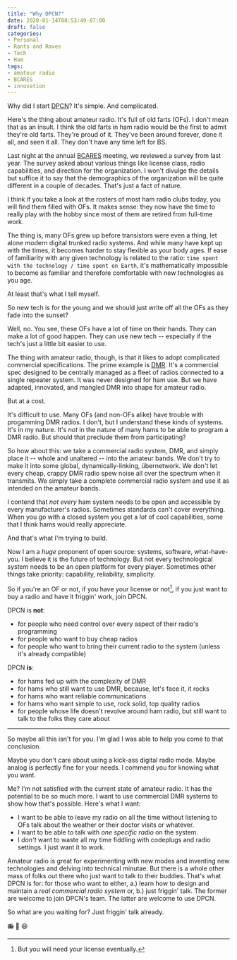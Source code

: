 ```yaml
---
title: "Why DPCN?"
date: 2020-01-14T08:53:49-07:00
draft: false
categories:
- Personal
- Rants and Raves
- Tech
- Ham
tags:
- amateur radio
- BCARES
- innovation
---
```


Why did I start [DPCN](https://www.dpcn.us)? It's simple. And complicated.

<!--more-->

Here's the thing about amateur radio. It's full of old farts (OFs). I don't mean that as an insult. I think the old farts in ham radio would be the first to admit they're old farts. They're proud of it. They've been around forever, done it all, and seen it all. They don't have any time left for BS.

Last night at the annual [BCARES](http://bouldercountyares.org) meeting, we reviewed a survey from last year. The survey asked about various things like license class, radio capabilities, and direction for the organization. I won't divulge the details but suffice it to say that the demographics of the organization will be quite different in a couple of decades. That's just a fact of nature.

I think if you take a look at the rosters of most ham radio clubs today, you will find them filled with OFs. It makes sense: they now have the time to really play with the hobby since most of them are retired from full-time work.

The thing is, many OFs grew up before transistors were even a thing, let alone modern digital trunked radio systems. And while many have kept up with the times, it becomes harder to stay flexible as your body ages. If ease of familiarity with any given technology is related to the ratio: `time spent with the technology / time spent on Earth`, it's mathematically impossible to become as familiar and therefore comfortable with new technologies as you age.

At least that's what I tell myself.

So new tech is for the young and we should just write off all the OFs as they fade into the sunset?

Well, no. You see, these OFs have a lot of time on their hands. They can make a lot of good happen. They can use new tech -- especially if the tech's just a little bit easier to use.

The thing with amateur radio, though, is that it likes to adopt complicated commercial specifications. The prime example is [DMR](https://en.wikipedia.org/wiki/Digital_mobile_radio). It's a commercial spec designed to be centrally managed as a fleet of radios connected to a single repeater system. It was never designed for ham use. But we have adapted, innovated, and mangled DMR into shape for amateur radio.

But at a cost.

It's difficult to use. Many OFs (and non-OFs alike) have trouble with progamming DMR radios. I don't, but I understand these kinds of systems. It's in my nature. It's *not* in the nature of many hams to be able to program a DMR radio. But should that preclude them from participating?

So how about this: we take a commercial radio system, DMR, and simply place it -- whole and unaltered -- into the amateur bands. We don't try to make it into some global, dynamically-linking, übernetwork. We don't let every cheap, crappy DMR radio spew noise all over the spectrum when it transmits. We simply take a complete commercial radio system and use it as intended on the amateur bands.

I contend that *not every* ham system needs to be open and accessible by every manufacturer's radios. Sometimes standards can't cover everything. When you go with a closed system you get a *lot* of cool capabilities, some that I think hams would really appreciate.

And that's what I'm trying to build.

Now I am a *huge* proponent of open source: systems, software, what-have-you. I believe it is the future of technology. But not every technological system needs to be an open platform for every player. Sometimes other things take priority: capability, reliability, simplicity.

So if you're an OF or not, if you have your license or not[^1], if you just want to buy a radio and have it friggin' work, join DPCN.

[^1]: But you will need your license eventually.

DPCN is **not**:

* for people who need control over every aspect of their radio's programming
* for people who want to buy cheap radios
* for people who want to bring their current radio to the system (unless it's already compatible)

DPCN **is**:

* for hams fed up with the complexity of DMR
* for hams who still want to use DMR, because, let's face it, it rocks
* for hams who want reliable communications
* for hams who want simple to use, rock solid, top quality radios
* for people whose life doesn't revolve around ham radio, but still want to talk to the folks they care about

----

So maybe all this isn't for you. I'm glad I was able to help you come to that conclusion.

Maybe you don't care about using a kick-ass digital radio mode. Maybe analog is perfectly fine for your needs. I commend you for knowing what you want.

Me? I'm not satisfied with the current state of amateur radio. It has the potential to be so much more. I want to use commercial DMR systems to show how that's possible. Here's what I want:

* I want to be able to leave my radio on all the time without listening to OFs talk about the weather or their doctor visits or whatever.
* I want to be able to talk with *one specific radio* on the system.
* I *don't* want to waste all my time fiddling with codeplugs and radio settings. I just want it to work.

Amateur radio is great for experimenting with new modes and inventing new technologies and delving into technical minutae. But there is a whole other mass of folks out there who just want to talk to their buddies. That's what DPCN is for: for those who want to either, a.) learn how to design and maintain a *real commercial radio system* or, b.) just friggin' talk. The former are welcome to join DPCN's team. The latter are welcome to use DPCN.

So what are you waiting for? Just friggin' talk already.

:radio: :speech_balloon: :smile:

